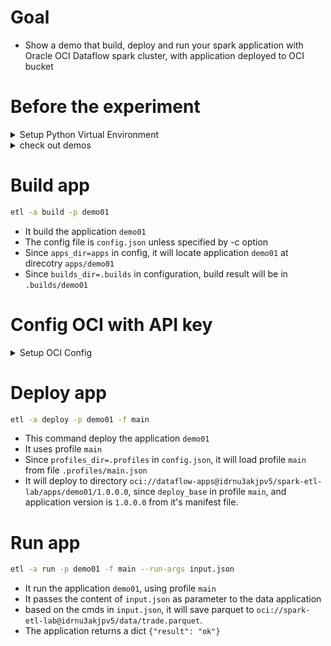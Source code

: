 # Goal
* Show a demo that build, deploy and run your spark application with Oracle OCI Dataflow spark cluster, with application deployed to OCI bucket

# Before the experiment

<details>
<summary>Setup Python Virtual Environment</summary>

```bash
mkdir .venv
python3 -m venv .venv
source .venv/bin/activate
python -m pip install pip setuptools --upgrade
python -m pip install wheel
python -m pip install spark-etl
python -m pip install oci-core
```
</details>

<details>
<summary>check out demos</summary>

```bash
git clone https://github.com/stonezhong/spark_etl.git
cd spark_etl/examples/oci_dataflow1
```
</details>

# Build app
```bash
etl -a build -p demo01
```
* It build the application `demo01`
* The config file is `config.json` unless specified by -c option
* Since `apps_dir=apps` in config, it will locate application `demo01` at direcotry `apps/demo01`
* Since `builds_dir=.builds` in configuration, build result will be in `.builds/demo01`

# Config OCI with API key
<details>
<summary>Setup OCI Config</summary>

You can change the config in profile `.profiles/main.json` if needed.

* You should setup instance principal, see [setup instance principal](https://docs.oracle.com/en-us/iaas/Content/Identity/Tasks/callingservicesfrominstances.htm) for details
</details>

# Deploy app
```bash
etl -a deploy -p demo01 -f main
```
* This command deploy the application `demo01`
* It uses profile `main`
* Since `profiles_dir=.profiles` in `config.json`, it will load profile `main` from file `.profiles/main.json`
* It will deploy to directory `oci://dataflow-apps@idrnu3akjpv5/spark-etl-lab/apps/demo01/1.0.0.0`, since `deploy_base` in profile `main`, and application version is `1.0.0.0` from it's manifest file.

# Run app
```bash
etl -a run -p demo01 -f main --run-args input.json
```
* It run the application `demo01`, using profile `main`
* It passes the content of `input.json` as parameter to the data application
* based on the cmds in `input.json`, it will save parquet to `oci://spark-etl-lab@idrnu3akjpv5/data/trade.parquet`.
* The application returns a dict `{"result": "ok"}`
